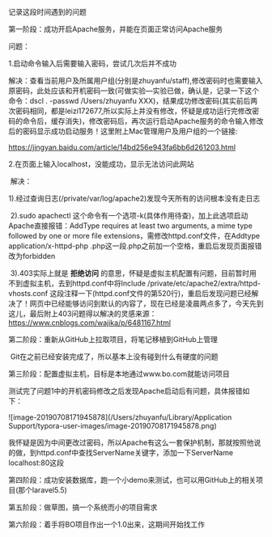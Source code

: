 记录这段时间遇到的问题

第一阶段：成功开启Apache服务，并能在页面正常访问Apache服务

问题：

1.启动命令输入后需要输入密码，尝试几次后并不成功

​	解决：查看当前用户及所属用户组(分别是zhuyanfu/staff),修改密码时也需要输入原密码，此处应该和开机密码一致(可做实验—实验已做，确认是，记录一下这个命令：dscl . -passwd /Users/zhuyanfu XXX)，结果成功修改密码(其实前后两次密码相同，都是leizi172677,所以实际上并没有修改，怀疑是成功运行完修改密码的命令后，缓存消失)，修改密码后，再次运行启动Apache服务的命令输入修改后的密码显示成功启动服务！这里附上Mac管理用户及用户组的一个链接:

<https://jingyan.baidu.com/article/14bd256e943fa6bb6d261203.html>

2.在页面上输入localhost，没能成功，显示无法访问此网站

​	解决：

​		1).经过查询日志(/private/var/log/apache2)发现今天所有的访问根本没有走日志

​		2).sudo apachectl 这个命令有一个选项-k(具体作用待查)，加上此选项启动Apache直接报错：AddType requires at least two arguments, a mime type followed by one or more file extensions，需修改httpd.conf文件，在Addtype application/x-httpd-php .php这一段.php之前加一个空格，重启后发现页面报错改为forbidden

​		3).403实际上就是 **拒绝访问** 的意思，怀疑是虚拟主机配置有问题，目前暂时用不到虚拟主机，去到httpd.conf中将Include /private/etc/apache2/extra/httpd-vhosts.conf  这段注释一下(httpd.conf文件的第520行)，重启后发现问题已经解决了！网页中已经能够访问到默认的内容了，现在已经是凌晨两点多了，今天先到这儿，最后附上403问题得以解决的灵感来源：<https://www.cnblogs.com/wajika/p/6481167.html>

第二阶段：重新从GitHub上拉取项目，将笔记移植到GitHub上管理

​	Git在之前已经安装完成了，所以基本上没有碰到什么有硬度的问题

第三阶段：配置虚拟主机，目标是本地通过www.bo.com就能访问项目

​	测试完了问题1中的开机密码修改之后发现Apache启动后有问题，具体报错如下：

![image-20190708171945878](/Users/zhuyanfu/Library/Application Support/typora-user-images/image-20190708171945878.png)

​	我怀疑是因为中间更改过密码，所以Apache有这么一套保护机制，那就按照他说的做，到httpd.conf中查找ServerName关键字，添加一下ServerName localhost:80这段

第四阶段：成功安装数据库，跑一个小demo来测试，也可以用GitHub上的相关项目(那个laravel5.5)

第五阶段：做草图，搞一个系统而小的项目需求

第六阶段：着手将BO项目作出一个1.0出来，这期间开始找工作